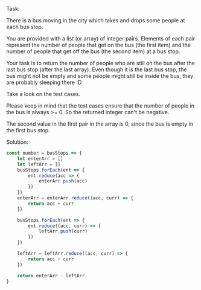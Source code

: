 Task:

There is a bus moving in the city which takes and drops some people at each bus stop.

You are provided with a list (or array) of integer pairs. Elements of each pair represent the number of people that get on the bus (the first item) and the number of people that get off the bus (the second item) at a bus stop.

Your task is to return the number of people who are still on the bus after the last bus stop (after the last array). Even though it is the last bus stop, the bus might not be empty and some people might still be inside the bus, they are probably sleeping there :D

Take a look on the test cases.

Please keep in mind that the test cases ensure that the number of people in the bus is always >= 0. So the returned integer can't be negative.

The second value in the first pair in the array is 0, since the bus is empty in the first bus stop.

Solution:

```js
const number = busStops => {
	let enterArr = []
	let leftArr = []
	busStops.forEach(ent => {
		ent.reduce(acc => {
			enterArr.push(acc)
		})
	})
	enterArr = enterArr.reduce((acc, curr) => {
		return acc + curr
	})

	busStops.forEach(ent => {
		ent.reduce((acc, curr) => {
			leftArr.push(curr)
		})
	})

	leftArr = leftArr.reduce((acc, curr) => {
		return acc + curr
	})

	return enterArr - leftArr
}
```

